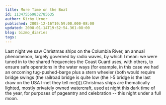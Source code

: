 ```yaml
---
title: More Time on the Boat
id: 113475569832785635
author: Kirby Urner
published: 2005-12-16T10:59:00.000-08:00
updated: 2008-01-14T19:52:54.361-08:00
blog: bizmo_diaries
tags: 
---
```


Last night we saw Christmas ships on the Columbia River, an annual phenomenon, largely governed by radio waves, by which I mean: we were tuned in to the shared frequencies the Coast Guard uses, with others, to ensure safe operations in the water ways (for example, in this case we had an oncoming tug-pushed-barge plus a stern wheeler (both would require bridge swings (the railroad bridge is quite low (the I-5 bridge is the last draw on the USA I-net they tell me)))).Christmas ships are thematically lighted, mostly privately owned watercraft, used at night this dark time of the year, for purposes of pageantry and celebration -- this night under a full moon.